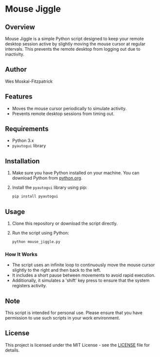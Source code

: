 # Mouse Jiggle

## Overview

Mouse Jiggle is a simple Python script designed to keep your remote desktop session active by slightly moving the mouse cursor at regular intervals. This prevents the remote desktop from logging out due to inactivity.

## Author

Wes Moskal-Fitzpatrick

## Features

- Moves the mouse cursor periodically to simulate activity.
- Prevents remote desktop sessions from timing out.

## Requirements

- Python 3.x
- `pyautogui` library

## Installation

1. Make sure you have Python installed on your machine. You can download Python from [python.org](https://www.python.org/).

2. Install the `pyautogui` library using pip:

   ```bash
   pip install pyautogui
   ```

## Usage

1. Clone this repository or download the script directly.

2. Run the script using Python:

   ```bash
   python mouse_jiggle.py
   ```

### How It Works

- The script uses an infinite loop to continuously move the mouse cursor slightly to the right and then back to the left.
- It includes a short pause between movements to avoid rapid execution.
- Additionally, it simulates a 'shift' key press to ensure that the system registers activity.

## Note

This script is intended for personal use. Please ensure that you have permission to use such scripts in your work environment.

## License

This project is licensed under the MIT License - see the [LICENSE](../LICENSE) file for details.
